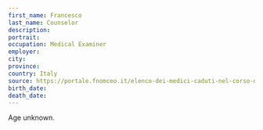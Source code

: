 ```yaml
---
first_name: Francesco
last_name: Counselor
description: 
portrait: 
occupation: Medical Examiner
employer: 
city: 
province: 
country: Italy
source: https://portale.fnomceo.it/elenco-dei-medici-caduti-nel-corso-dellepidemia-di-covid-19/
birth_date: 
death_date: 
---
```


Age unknown.